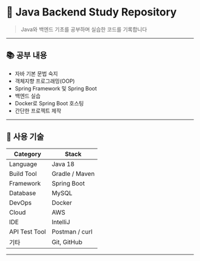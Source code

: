 # 🌱 Java Backend Study Repository

> Java와 백엔드 기초를 공부하며 실습한 코드를 기록합니다


---


## 📚 공부 내용

- 자바 기본 문법 숙지
- 객체지향 프로그래밍(OOP)
- Spring Framework 및 Spring Boot
- 백엔드 실습
- Docker로 Spring Boot 호스팅
- 간단한 프로젝트 제작


---

## 🔧 사용 기술

| Category       | Stack                         |
|----------------|-------------------------------|
| Language       | Java 18                       |
| Build Tool     | Gradle / Maven                |
| Framework      | Spring Boot                   |
| Database       | MySQL                         |
| DevOps         | Docker                        |
| Cloud          | AWS                           |
| IDE            | IntelliJ                      |
| API Test Tool  | Postman / curl                |
| 기타           | Git, GitHub                   |

---
